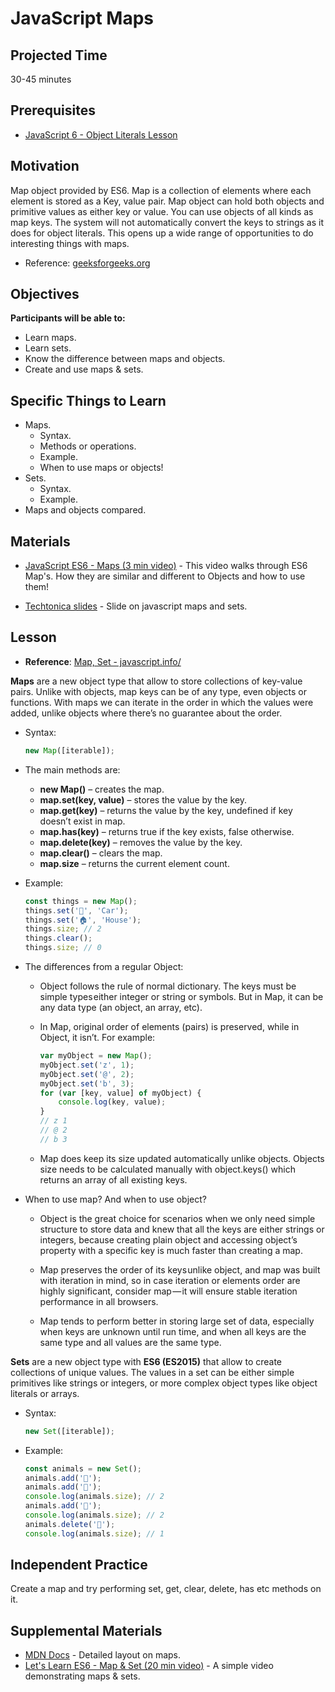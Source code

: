 # JavaScript Maps

## Projected Time

30-45 minutes

## Prerequisites

- [JavaScript 6 - Object Literals Lesson](../javascript/javascript-6-object-literals.md)

## Motivation

Map object provided by ES6. Map is a collection of elements where each element is stored as a Key, value pair. Map object can hold both objects and primitive values as either key or value. You can use objects of all kinds as map keys. The system will not automatically convert the keys to strings as it does for object literals. This opens up a wide range of opportunities to do interesting things with maps.

* Reference: [geeksforgeeks.org](https://www.geeksforgeeks.org/map-in-javascript/)

## Objectives

**Participants will be able to:**

- Learn maps.
- Learn sets.
- Know the difference between maps and objects.
- Create and use maps & sets.

## Specific Things to Learn

- Maps.
   - Syntax.
   - Methods or operations.
   - Example.
   - When to use maps or objects!
- Sets.
   - Syntax.
   - Example.
- Maps and objects compared.

## Materials

- [JavaScript ES6 - Maps (3 min video)](https://www.youtube.com/watch?v=QjYk58e-8v4) - This video walks through ES6 Map's. How they are similar and different to Objects and how to use them!

- [Techtonica slides](https://docs.google.com/presentation/d/1fL2vgcI4uZPayAa-qCa34Rnuo0I3rfZIf7Lm7nnhNcU/edit?usp=sharing) - Slide on javascript maps and sets.

## Lesson

* **Reference**: [Map, Set - javascript.info/](https://javascript.info/map-set-weakmap-weakset)

**Maps** are a new object type that allow to store collections of key-value pairs. Unlike with objects, map keys can be of any type, even objects or functions. With maps we can iterate in the order in which the values were added, unlike objects where there’s no guarantee about the order.

* Syntax:<br>
  	```javascript
	new Map([iterable]);
	```

* The main methods are:
	- **new Map()** – creates the map.
	- **map.set(key, value)** – stores the value by the key.
	- **map.get(key)** – returns the value by the key, undefined if key doesn’t exist in map.
	- **map.has(key)** – returns true if the key exists, false otherwise.
	- **map.delete(key)** – removes the value by the key.
	- **map.clear()** – clears the map.
	- **map.size** – returns the current element count.

* Example:<br>
	```javascript
	const things = new Map();
	things.set('🚗', 'Car');
	things.set('🏠', 'House');
	things.size; // 2
	things.clear();
	things.size; // 0
	```

* The differences from a regular Object:

	- Object follows the rule of normal dictionary. The keys must be simple types either integer or string or symbols. But in Map, it can be any data type (an object, an array, etc).
	- In Map, original order of elements (pairs) is preserved, while in Object, it isn’t. For example:
	
		```javascript
		var myObject = new Map();
		myObject.set('z', 1);
		myObject.set('@', 2);
		myObject.set('b', 3);
		for (var [key, value] of myObject) {
  			console.log(key, value);
		}
		// z 1
		// @ 2
		// b 3
		```
	- Map does keep its size updated automatically unlike objects. Objects size needs to be calculated manually with object.keys() which returns an array of all existing keys.
	
* When to use map? And when to use object?
   - Object is the great choice for scenarios when we only need simple structure to store data and knew that all the keys are either strings or integers, because creating plain object and accessing object’s property with a specific key is much faster than creating a map.

   - Map preserves the order of its keys unlike object, and map was built with iteration in mind, so in case iteration or elements order are highly significant, consider map — it will ensure stable iteration performance in all browsers.
   
   - Map tends to perform better in storing large set of data, especially when keys are unknown until run time, and when all keys are the same type and all values are the same type.
   
**Sets** are a new object type with **ES6 (ES2015)** that allow to create collections of unique values. The values in a set can be either simple primitives like strings or integers, or more complex object types like object literals or arrays.

* Syntax:<br>
	```javascript
  	new Set([iterable]);
	```

* Example:<br>
	```javascript
 	const animals = new Set();
 	animals.add('🐷');
 	animals.add('🐼');
 	console.log(animals.size); // 2
 	animals.add('🐼');
 	console.log(animals.size); // 2
 	animals.delete('🐼');
 	console.log(animals.size); // 1
	```

## Independent Practice

Create a map and try performing set, get, clear, delete, has etc methods on it.

## Supplemental Materials
- [MDN Docs](https://developer.mozilla.org/en-US/docs/Web/JavaScript/Reference/Global_Objects/Map) - Detailed layout on maps.
- [Let's Learn ES6 - Map & Set (20 min video)](https://www.youtube.com/watch?v=4B4Q0EZVPU8) - A simple video demonstrating maps & sets.

